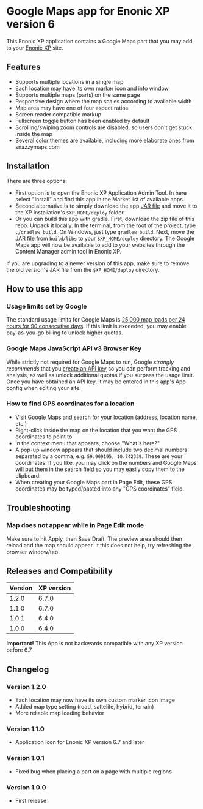 # Google Maps app for Enonic XP version 6

This Enonic XP application contains a Google Maps part that you may add to your [Enonic XP](https://github.com/enonic/xp) site.

## Features
* Supports multiple locations in a single map
* Each location may have its own marker icon and info window
* Supports multiple maps (parts) on the same page
* Responsive design where the map scales according to available width
* Map area may have one of four aspect ratios
* Screen reader compatible markup
* Fullscreen toggle button has been enabled by default
* Scrolling/swiping zoom controls are disabled, so users don't get stuck inside the map
* Several color themes are available, including more elaborate ones from snazzymaps.com

## Installation

There are three options:

* First option is to open the Enonic XP Application Admin Tool. In here select "Install" and find this app in the Market list of available apps.
* Second alternative is to simply download the app [JAR file](http://repo.enonic.com/public/com/enonic/app/googlemaps/1.0.1/googlemaps-1.0.1.jar) and move it to the XP installation's `$XP_HOME/deploy` folder.
* Or you can build this app with gradle. First, download the zip file of this repo. Unpack it locally. In the terminal, from the root of the project, type `./gradlew build`. On Windows, just type `gradlew build`. Next, move the JAR file from `build/libs` to your `$XP_HOME/deploy` directory. The Google Maps app will now be available to add to your websites through the Content Manager admin tool in Enonic XP.

If you are upgrading to a newer version of this app, make sure to remove the old version's JAR file from the `$XP_HOME/deploy` directory.

## How to use this app

### Usage limits set by Google
The standard usage limits for Google Maps is [25,000 map loads per 24 hours for 90 consecutive days](https://developers.google.com/maps/documentation/javascript/usage). If this limit is exceeded, you may enable pay-as-you-go billing to unlock higher quotas.

### Google Maps JavaScript API v3 Browser Key
While strictly not required for Google Maps to run, Google *strongly recommends* that you [create an API key](https://developers.google.com/maps/documentation/javascript/get-api-key#key) so you can perform tracking and analysis, as well as unlock additional quotas if you surpass the usage limit. Once you have obtained an API key, it may be entered in this app's App config when editing your site.

### How to find GPS coordinates for a location
* Visit [Google Maps](https://www.google.com/maps) and search for your location (address, location name, etc.)
* Right-click inside the map on the location that you want the GPS coordinates to point to
* In the context menu that appears, choose "What's here?"
* A pop-up window appears that should include two decimal numbers separated by a comma, e.g. `59.909195, 10.742339`. These are your coordinates. If you like, you may click on the numbers and Google Maps will put them in the search field so you may easily copy them to the clipboard.
* When creating your Google Maps part in Page Edit, these GPS coordinates may be typed/pasted into any "GPS coordinates" field.

## Troubleshooting

### Map does not appear while in Page Edit mode
Make sure to hit Apply, then Save Draft. The preview area should then reload and the map should appear. It this does not help, try refreshing the browser window/tab.

## Releases and Compatibility

| Version        | XP version |
| ------------- | ------------- |
| 1.2.0 | 6.7.0 |
| 1.1.0 | 6.7.0 |
| 1.0.1 | 6.4.0 |
| 1.0.0 | 6.4.0 |

**Important!** This App is not backwards compatible with any XP version before 6.7.

## Changelog

### Version 1.2.0

* Each location may now have its own custom marker icon image
* Added map type setting (road, sattelite, hybrid, terrain)
* More reliable map loading behavior

### Version 1.1.0

* Application icon for Enonic XP version 6.7 and later

### Version 1.0.1

* Fixed bug when placing a part on a page with multiple regions

### Version 1.0.0

* First release
